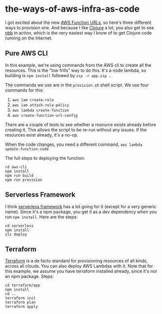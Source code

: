 # the-ways-of-aws-infra-as-code
I got excited about the new [AWS Function URLs](https://aws.amazon.com/blogs/aws/announcing-aws-lambda-function-urls-built-in-https-endpoints-for-single-function-microservices/), so here's three different ways to provision one. And because I like [Clojure](https://clojure.org/) a lot, you also get to see [nbb](https://github.com/babashka/nbb) in action, which is the very easiest way I know of to get Clojure code running on the Internet.

## Pure AWS CLI
In this example, we're using commands from the AWS cli to create all the resources. This is the "low frills" way to do this. It's a node lambda, so building is `npm install` followed by `zip -r app.zip .`

The commands we use are in the `provision.sh` shell script. We use four commands for this:

1. `aws iam create-role`
2. `aws iam attach-role-policy`
3. `aws lambda create-function`
4. `aws create-function-url-config`

There are a couple of tests to see whether a resource exists already before creating it. This allows the script to be re-run without any issues. If the resources exist already, it's a no-op.

When the code changes, you need a different command, `aws lambda update-function-code`

The full steps to deploying the function:

```
cd aws-cli
npm install
npm run build
npm run provision
```

## Serverless Framework
I think [serverless framework](https://serverless.com) has a lot going for it (except for a very generic name). Since it's a npm package, you get it as a dev dependency when you run `npm install`. Here are the steps:

```
cd serverless
npm install
sls deploy
```

## Terraform
[Terraform](https://terraform.io) is a de facto standard for provisioning resources of all kinds, across all clouds. You can also deploy AWS Lambdas with it. Note that for this example, we assume you have terraform installed already, since it's _not_ an npm package. Steps:

```
cd terraform/app
npm install
cd ..
terraform init
terraform plan
terraform apply
```

